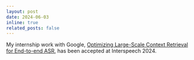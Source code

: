 ```yaml
---
layout: post
date: 2024-06-03
inline: true
related_posts: false
---
```


My internship work with Google, [Optimizing Large-Scale Context Retrieval for End-to-end ASR](https://www.isca-archive.org/interspeech_2024/huang24c_interspeech.pdf), has been accepted at Interspeech 2024.